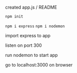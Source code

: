 created app.js / README

``
npm init
``

``
npm i express
``
``
npm i nodemon
``

import express to app 

listen on port 300

run nodemon to start app

go to localhost:3000 on browser 



